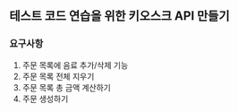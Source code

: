 ## 테스트 코드 연습을 위한 키오스크 API 만들기

### 요구사항
1. 주문 목록에 음료 추가/삭제 기능
2. 주문 목록 전체 지우기
3. 주문 목록 총 금액 계산하기
4. 주문 생성하기
